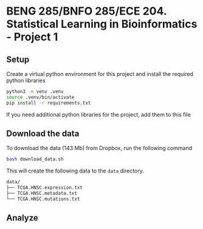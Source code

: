 # BENG 285/BNFO 285/ECE 204. Statistical Learning in Bioinformatics - Project 1

## Setup

Create a virtual python environment for this project and install the required python libraries

```bash
python3 -m venv .venv 
source .venv/bin/activate
pip install -r requirements.txt
```

If you need additional python libraries for the project, add them to this file

## Download the data

To download the data (143 Mb) from Dropbox, run the following command

```bash
bash download_data.sh
```

This will create the following data to the `data` directory.

```bash
data/
├── TCGA.HNSC.expression.txt
├── TCGA.HNSC.metadata.txt
└── TCGA.HNSC.mutations.txt
```

## Analyze
